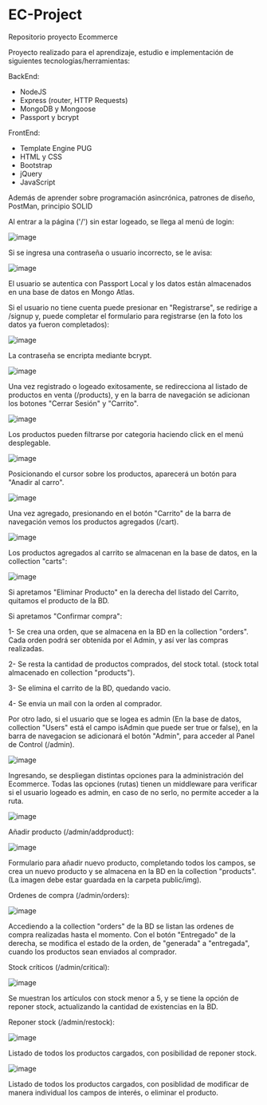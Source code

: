 # EC-Project
 Repositorio proyecto Ecommerce
 
 Proyecto realizado para el aprendizaje, estudio e implementación de siguientes tecnologías/herramientas:
 
 BackEnd:
  - NodeJS
  - Express (router, HTTP Requests)
  - MongoDB y Mongoose
  - Passport y bcrypt
 
 FrontEnd:
  - Template Engine PUG
  - HTML y CSS
  - Bootstrap
  - jQuery
  - JavaScript

Además de aprender sobre programación asincrónica, patrones de diseño, PostMan, principio SOLID

Al entrar a la página ('/') sin estar logeado, se llega al menú de login:

![image](https://user-images.githubusercontent.com/114360790/209010708-d3e0509a-3c79-48b7-957a-3aeff96901e6.png)

Si se ingresa una contraseña o usuario incorrecto, se le avisa:

![image](https://user-images.githubusercontent.com/114360790/209010858-f06e3548-bffd-45d6-a907-462115f402d1.png)

El usuario se autentica con Passport Local y los datos están almacenados en una base de datos en Mongo Atlas.

Si el usuario no tiene cuenta puede presionar en "Registrarse", se redirige a /signup y, puede completar el formulario para registrarse (en la foto los datos ya fueron completados):

![image](https://user-images.githubusercontent.com/114360790/209011360-6c2b31cf-94f2-4c5c-a96a-458cfe7b8b0f.png)

La contraseña se encripta mediante bcrypt.

![image](https://user-images.githubusercontent.com/114360790/209013076-f5cd0c7d-80cd-4bc1-a39c-8c92d4a9716d.png)

Una vez registrado o logeado exitosamente, se redirecciona al listado de productos en venta (/products), y en la barra de navegación se adicionan los botones "Cerrar Sesión" y "Carrito".

![image](https://user-images.githubusercontent.com/114360790/209013245-5d988329-4313-40ad-84bf-302813078764.png)

Los productos pueden filtrarse por categoria haciendo click en el menú desplegable.

![image](https://user-images.githubusercontent.com/114360790/209019501-2b249f2a-e0d0-484f-9a30-0a47d531b12c.png)

Posicionando el cursor sobre los productos, aparecerá un botón para "Anadir al carro".

![image](https://user-images.githubusercontent.com/114360790/209019762-60260000-136e-4e0b-bbe2-08d5c839c90b.png)

Una vez agregado, presionando en el botón "Carrito" de la barra de navegación vemos los productos agregados (/cart).

![image](https://user-images.githubusercontent.com/114360790/209020027-8710799d-604b-4050-9005-b2202b2c334f.png)

Los productos agregados al carrito se almacenan en la base de datos, en la collection "carts":

![image](https://user-images.githubusercontent.com/114360790/209020672-ae1414a1-c45f-4a74-a6d0-93ee729ea3fc.png)

Si apretamos "Eliminar Producto" en la derecha del listado del Carrito, quitamos el producto de la BD.

Si apretamos "Confirmar compra":

1- Se crea una orden, que se almacena en la BD en la collection "orders". Cada orden podrá ser obtenida por el Admin, y así ver las compras realizadas.

2- Se resta la cantidad de productos comprados, del stock total.  (stock total almacenado en collection "products").

3- Se elimina el carrito de la BD, quedando vacio.

4- Se envia un mail con la orden al comprador.

Por otro lado, si el usuario que se logea es admin (En la base de datos, collection "Users" está el campo isAdmin que puede ser true or false), en la barra de navegacion se adicionará el botón "Admin", para acceder al Panel de Control (/admin).

![image](https://user-images.githubusercontent.com/114360790/209178453-e122d32b-7d8f-4695-8394-a7c15bc49529.png)

Ingresando, se despliegan distintas opciones para la administración del Ecommerce. Todas las opciones (rutas) tienen un middleware para verificar si el usuario logeado es admin, en caso de no serlo, no permite acceder a la ruta.

![image](https://user-images.githubusercontent.com/114360790/209178620-1900d26a-6a12-40fd-8712-151bdc57b789.png)

Añadir producto (/admin/addproduct):

![image](https://user-images.githubusercontent.com/114360790/209182939-5aee4f2d-2754-4ed3-86cd-95277a6362ad.png)

Formulario para añadir nuevo producto, completando todos los campos, se crea un nuevo producto y se almacena en la BD en la collection "products". (La imagen debe estar guardada en la carpeta public/img).

Ordenes de compra (/admin/orders): 

![image](https://user-images.githubusercontent.com/114360790/209180247-359cc4e0-cb93-4433-bb97-e65830ac831f.png)

Accediendo a la collection "orders" de la BD se listan las ordenes de compra realizadas hasta el momento. Con el botón "Entregado" de la derecha, se modifica el estado de la orden, de "generada" a "entregada", cuando los productos sean enviados al comprador.

Stock críticos (/admin/critical):

![image](https://user-images.githubusercontent.com/114360790/209180572-a2f332b8-f75d-4b54-8579-bd9ef0769285.png)

Se muestran los artículos con stock menor a 5, y se tiene la opción de reponer stock, actualizando la cantidad de existencias en la BD.

Reponer stock (/admin/restock):

![image](https://user-images.githubusercontent.com/114360790/209180852-5a720cd2-674a-4701-92b7-76acd3846511.png)

Listado de todos los productos cargados, con posibilidad de reponer stock.

![image](https://user-images.githubusercontent.com/114360790/209181082-31071e81-8de9-4e91-ae76-18eff85d6715.png)

Listado de todos los productos cargados, con posiblidad de modificar de manera individual los campos de interés, o eliminar el producto.


